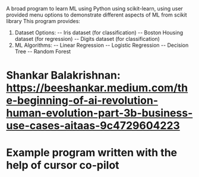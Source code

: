 A broad program to learn ML using Python using scikit-learn, using user provided menu options to demonstrate different aspects of ML from scikit library
This program provides:
1. Dataset Options:
-- Iris dataset (for classification)
-- Boston Housing dataset (for regression)
-- Digits dataset (for classification)
2. ML Algorithms:
-- Linear Regression
-- Logistic Regression
-- Decision Tree
-- Random Forest

# Shankar Balakrishnan: https://beeshankar.medium.com/the-beginning-of-ai-revolution-human-evolution-part-3b-business-use-cases-aitaas-9c4729604223
# Example program written with the help of cursor co-pilot
